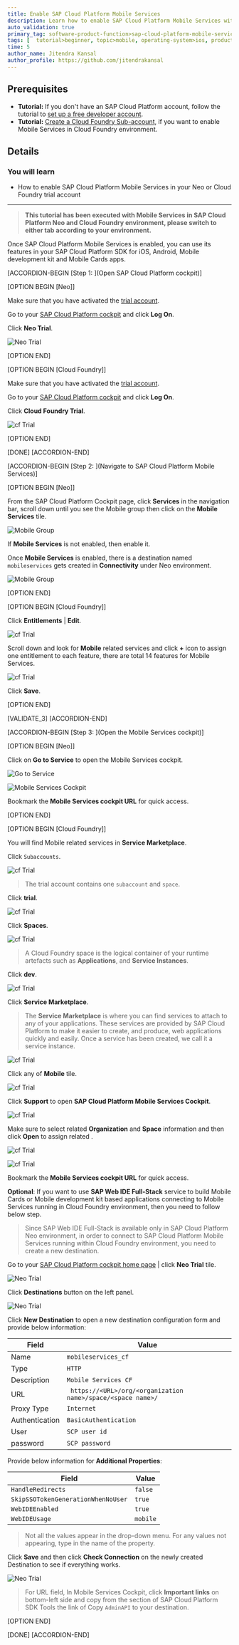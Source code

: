 ```yaml
---
title: Enable SAP Cloud Platform Mobile Services
description: Learn how to enable SAP Cloud Platform Mobile Services within a trial SAP Cloud Platform account and how to open the Mobile Services cockpit.
auto_validation: true
primary_tag: software-product-function>sap-cloud-platform-mobile-services
tags: [  tutorial>beginner, topic>mobile, operating-system>ios, products>sap-cloud-platform, products>sap-cloud-platform-for-the-cloud-foundry-environment, software-product-function>sap-cloud-platform-mobile-services, products>sap-cloud-platform-sdk-for-ios, products>sap-cloud-platform-sdk-for-android, products>sap-mobile-cards, products>mobile-development-kit-client]
time: 5
author_name: Jitendra Kansal
author_profile: https://github.com/jitendrakansal
---
```

## Prerequisites  
 - **Tutorial:** If you don't have an SAP Cloud Platform account, follow the tutorial to [set up a free developer account](hcp-create-trial-account).
 - **Tutorial:** [Create a Cloud Foundry Sub-account](cp-cf-create-account), if you want to enable Mobile Services in Cloud Foundry environment.

## Details
### You will learn  
- How to enable SAP Cloud Platform Mobile Services in your Neo or Cloud Foundry trial account

---

>**This tutorial has been executed with Mobile Services in SAP Cloud Platform Neo and Cloud Foundry environment, please switch to either tab according to your environment.**

Once SAP Cloud Platform Mobile Services is enabled, you can use its features in your SAP Cloud Platform SDK for iOS, Android, Mobile development kit and Mobile Cards apps.

[ACCORDION-BEGIN [Step 1: ](Open SAP Cloud Platform cockpit)]

[OPTION BEGIN [Neo]]

Make sure that you have activated the [trial account](hcp-create-trial-account).

Go to your [SAP Cloud Platform cockpit](https://account.hanatrial.ondemand.com) and click **Log On**.

Click **Neo Trial**.

![Neo Trial](neo-trial.png)

[OPTION END]

[OPTION BEGIN [Cloud Foundry]]

Make sure that you have activated the [trial account](cp-cf-create-account).

Go to your [SAP Cloud Platform cockpit](https://account.hanatrial.ondemand.com) and click **Log On**.

Click **Cloud Foundry Trial**.

![cf Trial](cf-trial.png)

[OPTION END]

[DONE]
[ACCORDION-END]

[ACCORDION-BEGIN [Step 2: ](Navigate to SAP Cloud Platform Mobile Services)]

[OPTION BEGIN [Neo]]

From the SAP Cloud Platform Cockpit page, click **Services** in the navigation bar, scroll down until you see the Mobile group then click on the **Mobile Services** tile.

![Mobile Group](mobile-group.png)

If **Mobile Services** is not enabled, then enable it.

Once **Mobile Services** is enabled, there is a destination named `mobileservices` gets created in **Connectivity** under Neo environment.

![Mobile Group](img_10.png)

[OPTION END]

[OPTION BEGIN [Cloud Foundry]]

Click **Entitlements** | **Edit**.

![cf Trial](edit-entitlements.png)

Scroll down and look for **Mobile** related services and click **+** icon to assign one entitlement to each feature, there are total 14 features for Mobile Services.  

![cf Trial](assign-entitlements.gif)

Click **Save**.

[OPTION END]

[VALIDATE_3]
[ACCORDION-END]

[ACCORDION-BEGIN [Step 3: ](Open the Mobile Services cockpit)]

[OPTION BEGIN [Neo]]

Click on **Go to Service** to open the Mobile Services cockpit.

![Go to Service](go-to-service.png)

![Mobile Services Cockpit](management-cockpit.png)

Bookmark the **Mobile Services cockpit URL** for quick access.

[OPTION END]

[OPTION BEGIN [Cloud Foundry]]

You will find Mobile related services in **Service Marketplace**.

Click `Subaccounts`.

![cf Trial](img_1.png)

>The trial account contains one `subaccount` and `space`.

Click **trial**.

![cf Trial](img_2.png)

Click **Spaces**.

![cf Trial](img_3.png)

>A Cloud Foundry space is the logical container of your runtime artefacts such as **Applications**, and **Service Instances**.

Click **dev**.

![cf Trial](img_4.png)

Click **Service Marketplace**.

>The **Service Marketplace** is where you can find services to attach to any of your applications. These services are provided by SAP Cloud Platform to make it easier to create, and produce, web applications quickly and easily. Once a service has been created, we call it a service instance.

![cf Trial](img_5.png)

Click any of **Mobile** tile.

![cf Trial](img_6.png)

Click **Support** to open **SAP Cloud Platform Mobile Services Cockpit**.

![cf Trial](img_7.png)

Make sure to select related **Organization** and **Space** information and then click **Open** to assign related .

![cf Trial](img_8.png)

![cf Trial](img_9.png)

Bookmark the **Mobile Services cockpit URL** for quick access.

**Optional**: If you want to use **SAP Web IDE Full-Stack** service to build Mobile Cards or Mobile development kit based applications connecting to Mobile Services running in Cloud Foundry environment, then you need to follow below step.

>Since SAP Web IDE Full-Stack is available only in SAP Cloud Platform Neo environment, in order to connect to SAP Cloud Platform Mobile Services running within Cloud Foundry environment, you need to create a new destination.

Go to your [SAP Cloud Platform cockpit home page](https://account.hanatrial.ondemand.com/cockpit/#/home/trialhome) | click **Neo Trial** tile.

![Neo Trial](neo-trial.png)

Click **Destinations** button on the left panel.

![Neo Trial](destination.png)

Click **New Destination** to open a new destination configuration form and provide below information:

| Field | Value |
|----|----|
Name           | `mobileservices_cf`
Type           | `HTTP`
Description    | `Mobile Services CF`
URL            | ` https://<URL>/org/<organization name>/space/<space name>/`
Proxy Type     | `Internet`
Authentication | `BasicAuthentication`
User | `SCP user id`
password | `SCP password`

Provide below information for **Additional Properties**:

| Field | Value |
|----|----|
`HandleRedirects`  | `false`
`SkipSSOTokenGenerationWhenNoUser`  | `true`
`WebIDEEnabled`  | `true`
`WebIDEUsage`  | `mobile`

>Not all the values appear in the drop-down menu. For any values not appearing, type in the name of the property.

Click **Save** and then click **Check Connection** on the newly created Destination to see if everything works.

![Neo Trial](check_ms-cf-dest.png)

>For URL field, In Mobile Services Cockpit, click **Important links** on bottom-left side and copy from the section of SAP Cloud Platform SDK Tools the link of Copy `AdminAPI` to your destination.

[OPTION END]

[DONE]
[ACCORDION-END]
